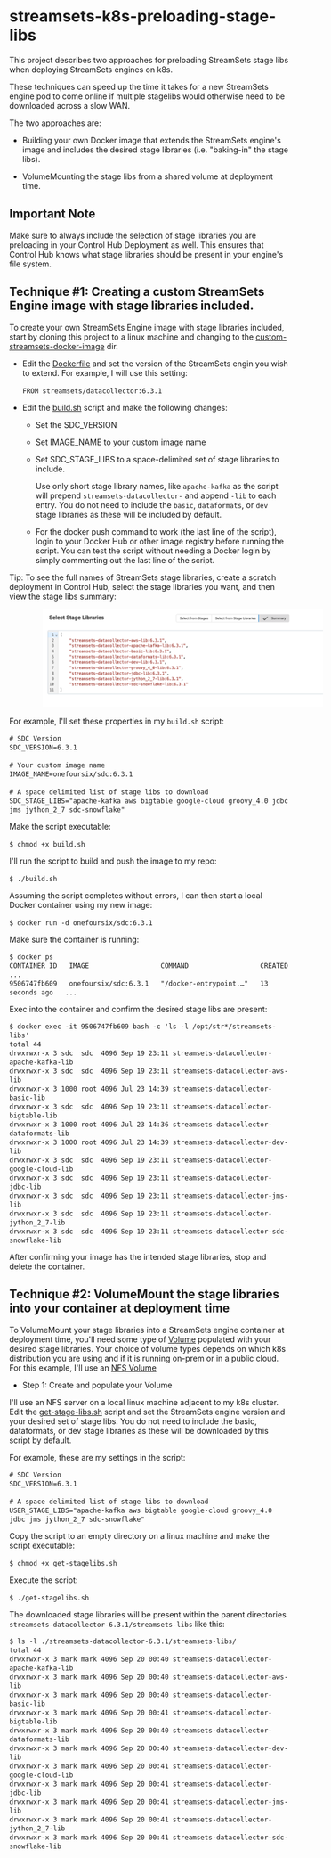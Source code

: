 # streamsets-k8s-preloading-stage-libs
This project describes two approaches for preloading StreamSets stage libs when deploying StreamSets engines on k8s.  

These techniques can speed up the time it takes for a new StreamSets engine pod to come online if multiple stagelibs would otherwise need to be downloaded across a slow WAN.

The two approaches are: 

- Building your own Docker image that extends the StreamSets engine's image and includes the desired stage libraries (i.e. "baking-in" the  stage libs).

- VolumeMounting the stage libs from a shared volume at deployment time.

## Important Note
Make sure to always include the selection of stage libraries you are preloading in your Control Hub Deployment as well.  This ensures that Control Hub knows what stage libraries should be present in your engine's file system.


## Technique #1: Creating a custom StreamSets Engine image with stage libraries included.

To create your own StreamSets Engine image with stage libraries included, start by cloning  this project to a linux machine and changing to the [custom-streamsets-docker-image](custom-streamsets-docker-image) dir.

- Edit the [Dockerfile](custom-streamsets-docker-image/Dockerfile) and set the version of the StreamSets engin you wish to extend.  For example, I will use this setting:

	<code>FROM streamsets/datacollector:6.3.1</code>
	
- Edit the [build.sh](custom-streamsets-docker-image/build.sh) script and make the following changes:

  - Set the SDC_VERSION 

  - Set IMAGE_NAME to your custom image name

  - Set SDC_STAGE_LIBS to a space-delimited set of stage libraries to include.  
  
    Use only short stage library names, like <code>apache-kafka</code> as the script will
    prepend <code>streamsets-datacollector-</code> and append <code>-lib</code> to each entry.
    You do not need to include the <code>basic</code>, <code>dataformats</code>, or <code>dev</code> stage libraries as these will be included by default.
    
  - For the docker push command to work (the last line of the script), 
    login to your Docker Hub or other image registry before running the script. You can test the script without needing a Docker login by simply commenting out the last line of the script.
    
Tip: To see the full names of StreamSets stage libraries, create a scratch deployment in Control Hub, select the stage libraries you want, and then view the stage libs summary:

<img src="images/stage-libs.png" alt="stage-libs-list" width="800" style="margin-left: 60px;"/>
    
For example, I'll set these properties in my <code>build.sh</code> script:
```
# SDC Version
SDC_VERSION=6.3.1

# Your custom image name
IMAGE_NAME=onefoursix/sdc:6.3.1

# A space delimited list of stage libs to download
SDC_STAGE_LIBS="apache-kafka aws bigtable google-cloud groovy_4.0 jdbc jms jython_2_7 sdc-snowflake"
```

Make the script executable:

<code>$ chmod +x build.sh</code>

I'll run the script to build and push the image to my repo:

<code>$ ./build.sh</code>

Assuming the script completes without errors, I can then start a local Docker container using my new image:

<code>$ docker run -d onefoursix/sdc:6.3.1</code>

Make sure the container is running:

```
$ docker ps
CONTAINER ID   IMAGE                  COMMAND                  CREATED          ...
9506747fb609   onefoursix/sdc:6.3.1   "/docker-entrypoint.…"   13 seconds ago   ...
```

Exec into the container and confirm the desired stage libs are present:

```
$ docker exec -it 9506747fb609 bash -c 'ls -l /opt/str*/streamsets-libs'
total 44
drwxrwxr-x 3 sdc  sdc  4096 Sep 19 23:11 streamsets-datacollector-apache-kafka-lib
drwxrwxr-x 3 sdc  sdc  4096 Sep 19 23:11 streamsets-datacollector-aws-lib
drwxrwxr-x 3 1000 root 4096 Jul 23 14:39 streamsets-datacollector-basic-lib
drwxrwxr-x 3 sdc  sdc  4096 Sep 19 23:11 streamsets-datacollector-bigtable-lib
drwxrwxr-x 3 1000 root 4096 Jul 23 14:36 streamsets-datacollector-dataformats-lib
drwxrwxr-x 3 1000 root 4096 Jul 23 14:39 streamsets-datacollector-dev-lib
drwxrwxr-x 3 sdc  sdc  4096 Sep 19 23:11 streamsets-datacollector-google-cloud-lib
drwxrwxr-x 3 sdc  sdc  4096 Sep 19 23:11 streamsets-datacollector-jdbc-lib
drwxrwxr-x 3 sdc  sdc  4096 Sep 19 23:11 streamsets-datacollector-jms-lib
drwxrwxr-x 3 sdc  sdc  4096 Sep 19 23:11 streamsets-datacollector-jython_2_7-lib
drwxrwxr-x 3 sdc  sdc  4096 Sep 19 23:11 streamsets-datacollector-sdc-snowflake-lib
```

After confirming your image has the intended stage libraries, stop and delete the container. 


## Technique #2: VolumeMount the stage libraries into your container at deployment time

To VolumeMount your stage libraries into a StreamSets engine container at deployment time, you'll need some type of [Volume](https://kubernetes.io/docs/concepts/storage/volumes/#volume-types) populated with your desired stage libraries.  Your choice of volume types depends on which k8s distribution you are using and if it is running on-prem or in a public cloud.  For this example, I'll use an [NFS Volume](https://kubernetes.io/docs/concepts/storage/volumes/#nfs)

- Step 1: Create and populate your Volume

I'll use an NFS server on a local linux machine adjacent to my k8s cluster.  Edit the [get-stage-libs.sh](stagelibs-volume/get-stagelibs.sh) script and set the StreamSets engine version and your desired set of stage libs.  You do not need to include the basic, dataformats, or dev stage libraries as these will be downloaded by this script by default. 

For example, these are my settings in the script:

```
# SDC Version
SDC_VERSION=6.3.1

# A space delimited list of stage libs to download
USER_STAGE_LIBS="apache-kafka aws bigtable google-cloud groovy_4.0 jdbc jms jython_2_7 sdc-snowflake"
```

Copy the script to an empty directory on a linux machine and make the script executable:

<code>$ chmod +x get-stagelibs.sh</code>

Execute the script:

<code>$ ./get-stagelibs.sh</code>

The downloaded stage libraries will be present within the parent directories <code>streamsets-datacollector-6.3.1/streamsets-libs</code> like this:

```
$ ls -l ./streamsets-datacollector-6.3.1/streamsets-libs/
total 44
drwxrwxr-x 3 mark mark 4096 Sep 20 00:40 streamsets-datacollector-apache-kafka-lib
drwxrwxr-x 3 mark mark 4096 Sep 20 00:40 streamsets-datacollector-aws-lib
drwxrwxr-x 3 mark mark 4096 Sep 20 00:40 streamsets-datacollector-basic-lib
drwxrwxr-x 3 mark mark 4096 Sep 20 00:41 streamsets-datacollector-bigtable-lib
drwxrwxr-x 3 mark mark 4096 Sep 20 00:40 streamsets-datacollector-dataformats-lib
drwxrwxr-x 3 mark mark 4096 Sep 20 00:40 streamsets-datacollector-dev-lib
drwxrwxr-x 3 mark mark 4096 Sep 20 00:41 streamsets-datacollector-google-cloud-lib
drwxrwxr-x 3 mark mark 4096 Sep 20 00:41 streamsets-datacollector-jdbc-lib
drwxrwxr-x 3 mark mark 4096 Sep 20 00:41 streamsets-datacollector-jms-lib
drwxrwxr-x 3 mark mark 4096 Sep 20 00:41 streamsets-datacollector-jython_2_7-lib
drwxrwxr-x 3 mark mark 4096 Sep 20 00:41 streamsets-datacollector-sdc-snowflake-lib
```




